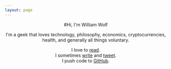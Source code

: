 ```yaml
---
layout: page
---
```


<center>
#Hi, I'm William Wolf

I'm a geek that loves technology, philosophy, economics, cryptocurrencies,
health, and generally all things voluntary.

I love to [read](https://www.goodreads.com/user/show/7295031-will).  
I sometimes [write](http://blog.throughnothing.com) and
[tweet](https://www.twitter.com/throughnothing).  
I push code to [GitHub](https://github.com/throughnothing).  


</center>
